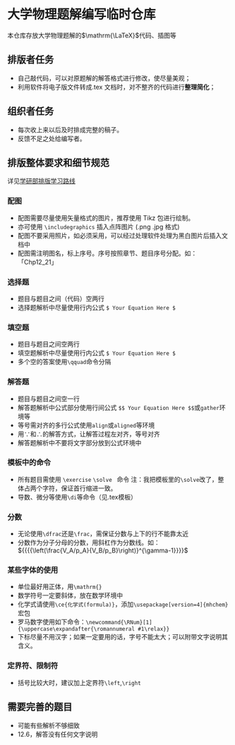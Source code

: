 # 大学物理题解编写临时仓库
本仓库存放大学物理题解的$\mathrm{\LaTeX}$代码、插图等

## 排版者任务
- 自己敲代码，可以对原题解的解答格式进行修改，使尽量美观；
- 利用软件将电子版文件转成.tex 文档时，对不整齐的代码进行**整理简化**；

## 组织者任务
- 每次收上来以后及时排成完整的稿子。
- 反馈不足之处给编写者。

## 排版整体要求和细节规范
详见[学研部排版学习路线](https://qyxf.site/technique/typeset)

### 配图

- 配图需要尽量使用矢量格式的图片，推荐使用 Tikz 包进行绘制。
- 亦可使用 `\includegraphics` 插入点阵图片 (.png .jpg 格式)
- 配图不要采用照片，如必须采用，可以经过处理软件处理为黑白图片后插入文档中
- 配图需注明图名，标上序号。序号按照章节、题目序号分配。如：「Chp12_21」

### 选择题

- 题目与题目之间（代码）空两行
- 选择题解析中尽量使用行内公式 `$ Your Equation Here $`

### 填空题

- 题目与题目之间空两行
- 填空题解析中尽量使用行内公式 `$ Your Equation Here $`
- 多个空的答案使用`\qquad`命令分隔

### 解答题

- 题目与题目之间空一行
- 解答题解析中公式部分使用行间公式 `$$ Your Equation Here $$`或`gather`环境等
- 等号需对齐的多行公式使用`align`或`aligned`等环境
- 用$\because$和$\therefore$的解答方式，让解答过程左对齐，等号对齐
- 解答题解析中不要将文字部分放到公式环境中

### 模板中的命令

- 所有题目需使用 `\exercise` `\solve ` 命令
注：我把模板里的`\solve`改了，整体占两个字符，保证首行缩进一致。
- 导数、微分等使用`\di`等命令（见.tex模板）

### 分数

- 无论使用`\dfrac`还是`\frac`，需保证分数与上下的行不能靠太近
- 分数作为分子分母的分数，用斜杠作为分数线。如：${{{{\left(\frac{V_A/p_A}{V_B/p_B}\right)}^{\gamma-1}}}}$

### 某些字体的使用

- 单位最好用正体，用`\mathrm{}`
- 数学符号一定要斜体，放在数学环境中
- 化学式请使用`\ce{化学式(formula)}`，添加`\usepackage[version=4]{mhchem}`宏包
- 罗马数字使用如下命令：`\newcommand{\RNum}[1]{\uppercase\expandafter{\romannumeral #1\relax}}`
- 下标尽量不用汉字；如果一定要用的话，字号不能太大；可以附带文字说明其含义。

### 定界符、限制符
- 括号比较大时，建议加上定界符`\left`,`\right`

## 需要完善的题目

- 可能有些解析不够细致
- 12.6，解答没有任何文字说明
